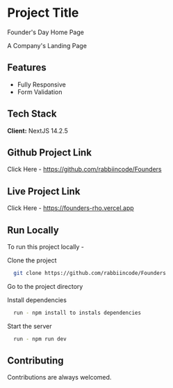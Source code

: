 # Project Title
Founder's Day Home Page

A Company's Landing Page

## Features

- Fully Responsive
- Form Validation

## Tech Stack

**Client:** NextJS 14.2.5

## Github Project Link

Click Here - https://github.com/rabbiincode/Founders

## Live Project Link

Click Here - https://founders-rho.vercel.app

## Run Locally

To run this project locally -

Clone the project

```bash
  git clone https://github.com/rabbiincode/Founders
```

Go to the project directory

Install dependencies

```bash
  run - npm install to instals dependencies
```

Start the server

```bash
  run - npm run dev
```

## Contributing

Contributions are always welcomed.